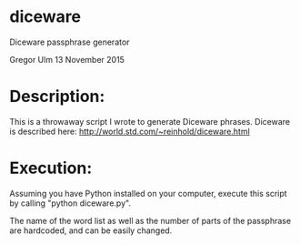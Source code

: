 # diceware
Diceware passphrase generator

Gregor Ulm
13 November 2015


Description:
============
This is a throwaway script I wrote to generate Diceware phrases.
Diceware is described here:
http://world.std.com/~reinhold/diceware.html


Execution:
=========
Assuming you have Python installed on your computer, execute this script
by calling "python diceware.py".

The name of the word list as well as the number of parts of the
passphrase are hardcoded, and can be easily changed.

